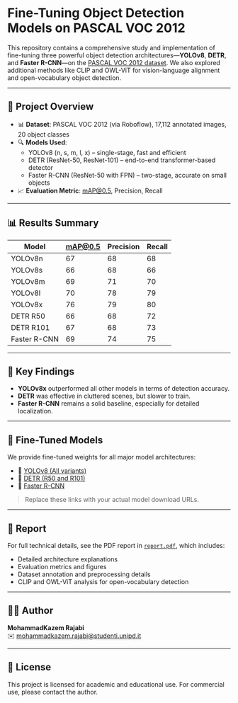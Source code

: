 # Fine-Tuning Object Detection Models on PASCAL VOC 2012

This repository contains a comprehensive study and implementation of fine-tuning three powerful object detection architectures—**YOLOv8**, **DETR**, and **Faster R-CNN**—on the [PASCAL VOC 2012 dataset](https://universe.roboflow.com/jacob-solawetz/pascal-voc-2012/dataset/13). We also explored additional methods like CLIP and OWL-ViT for vision-language alignment and open-vocabulary object detection.

---

## 📌 Project Overview

- 📊 **Dataset**: PASCAL VOC 2012 (via Roboflow), 17,112 annotated images, 20 object classes  
- 🔍 **Models Used**:  
  - YOLOv8 (n, s, m, l, x) – single-stage, fast and efficient  
  - DETR (ResNet-50, ResNet-101) – end-to-end transformer-based detector  
  - Faster R-CNN (ResNet-50 with FPN) – two-stage, accurate on small objects  
- 📈 **Evaluation Metric**: mAP@0.5, Precision, Recall

---

## 📊 Results Summary

| Model           | mAP@0.5 | Precision | Recall |
|----------------|---------|-----------|--------|
| YOLOv8n        | 67      | 68        | 68     |
| YOLOv8s        | 66      | 68        | 66     |
| YOLOv8m        | 69      | 71        | 70     |
| YOLOv8l        | 70      | 78        | 79     |
| YOLOv8x        | 76      | 79        | 80     |
| DETR R50       | 66      | 68        | 72     |
| DETR R101      | 67      | 68        | 73     |
| Faster R-CNN   | 69      | 74        | 75     |

---

## 🧠 Key Findings

- **YOLOv8x** outperformed all other models in terms of detection accuracy.
- **DETR** was effective in cluttered scenes, but slower to train.
- **Faster R-CNN** remains a solid baseline, especially for detailed localization.

---

## 🧪 Fine-Tuned Models

We provide fine-tuned weights for all major model architectures:

- 🔗 [YOLOv8 (All variants)](https://www.dropbox.com/scl/fi/jpbedyfmg4w5hipksw15o/8mwithoutbest.pt?rlkey=tdpx00ije3p2z1vxi57i306oj&st=myvk0183&dl=0)
- 🔗 [DETR (R50 and R101)](https://www.dropbox.com/scl/fi/jpbedyfmg4w5hipksw15o/8mwithoutbest.pt?rlkey=tdpx00ije3p2z1vxi57i306oj&st=myvk0183&dl=0)
- 🔗 [Faster R-CNN](https://www.dropbox.com/scl/fi/jpbedyfmg4w5hipksw15o/8mwithoutbest.pt?rlkey=tdpx00ije3p2z1vxi57i306oj&st=myvk0183&dl=0)


> Replace these links with your actual model download URLs.

---

## 📄 Report

For full technical details, see the PDF report in [`report.pdf`](./report.pdf), which includes:

- Detailed architecture explanations
- Evaluation metrics and figures
- Dataset annotation and preprocessing details
- CLIP and OWL-ViT analysis for open-vocabulary detection

---

## 🧑‍💻 Author

**MohammadKazem Rajabi**  
✉️ mohammadkazem.rajabi@studenti.unipd.it

---

## 📜 License

This project is licensed for academic and educational use. For commercial use, please contact the author.
